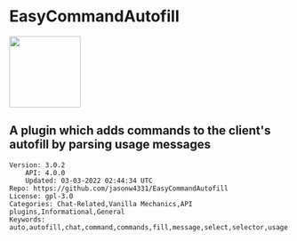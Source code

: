 # EasyCommandAutofill
<img src="https://raw.githubusercontent.com/jasonwynn10/EasyCommandAutofill/08a2d2655f28732834c3ff22e86fd362ff338935/icon.png" width="128" height="128" />

## A plugin which adds commands to the client's autofill by parsing usage messages
```properties
Version: 3.0.2
    API: 4.0.0
    Updated: 03-03-2022 02:44:34 UTC
Repo: https://github.com/jasonw4331/EasyCommandAutofill
License: gpl-3.0
Categories: Chat-Related,Vanilla Mechanics,API plugins,Informational,General
Keywords: auto,autofill,chat,command,commands,fill,message,select,selector,usage
```